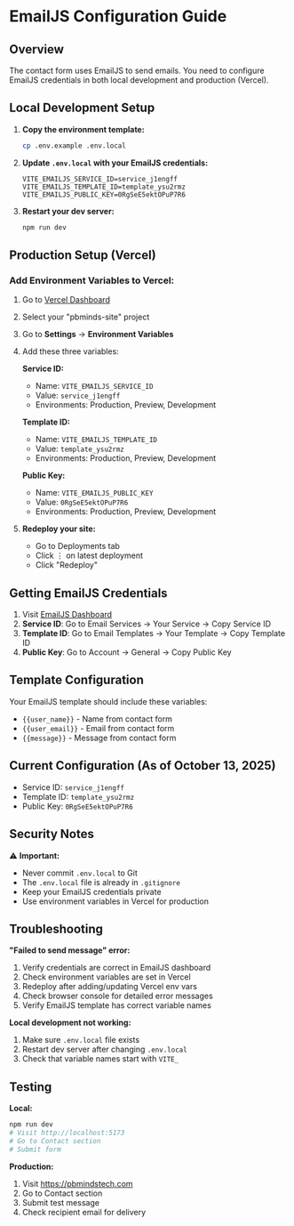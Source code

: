 # EmailJS Configuration Guide

## Overview
The contact form uses EmailJS to send emails. You need to configure EmailJS credentials in both local development and production (Vercel).

## Local Development Setup

1. **Copy the environment template:**
   ```bash
   cp .env.example .env.local
   ```

2. **Update `.env.local` with your EmailJS credentials:**
   ```
   VITE_EMAILJS_SERVICE_ID=service_j1engff
   VITE_EMAILJS_TEMPLATE_ID=template_ysu2rmz
   VITE_EMAILJS_PUBLIC_KEY=0RgSeE5ektOPuP7R6
   ```

3. **Restart your dev server:**
   ```bash
   npm run dev
   ```

## Production Setup (Vercel)

### Add Environment Variables to Vercel:

1. Go to [Vercel Dashboard](https://vercel.com/dashboard)
2. Select your "pbminds-site" project
3. Go to **Settings** → **Environment Variables**
4. Add these three variables:

   **Service ID:**
   - Name: `VITE_EMAILJS_SERVICE_ID`
   - Value: `service_j1engff`
   - Environments: Production, Preview, Development

   **Template ID:**
   - Name: `VITE_EMAILJS_TEMPLATE_ID`
   - Value: `template_ysu2rmz`
   - Environments: Production, Preview, Development

   **Public Key:**
   - Name: `VITE_EMAILJS_PUBLIC_KEY`
   - Value: `0RgSeE5ektOPuP7R6`
   - Environments: Production, Preview, Development

5. **Redeploy your site:**
   - Go to Deployments tab
   - Click ⋮ on latest deployment
   - Click "Redeploy"

## Getting EmailJS Credentials

1. Visit [EmailJS Dashboard](https://dashboard.emailjs.com)
2. **Service ID**: Go to Email Services → Your Service → Copy Service ID
3. **Template ID**: Go to Email Templates → Your Template → Copy Template ID
4. **Public Key**: Go to Account → General → Copy Public Key

## Template Configuration

Your EmailJS template should include these variables:
- `{{user_name}}` - Name from contact form
- `{{user_email}}` - Email from contact form
- `{{message}}` - Message from contact form

## Current Configuration (As of October 13, 2025)

- Service ID: `service_j1engff`
- Template ID: `template_ysu2rmz`
- Public Key: `0RgSeE5ektOPuP7R6`

## Security Notes

⚠️ **Important:**
- Never commit `.env.local` to Git
- The `.env.local` file is already in `.gitignore`
- Keep your EmailJS credentials private
- Use environment variables in Vercel for production

## Troubleshooting

**"Failed to send message" error:**
1. Verify credentials are correct in EmailJS dashboard
2. Check environment variables are set in Vercel
3. Redeploy after adding/updating Vercel env vars
4. Check browser console for detailed error messages
5. Verify EmailJS template has correct variable names

**Local development not working:**
1. Make sure `.env.local` file exists
2. Restart dev server after changing `.env.local`
3. Check that variable names start with `VITE_`

## Testing

**Local:**
```bash
npm run dev
# Visit http://localhost:5173
# Go to Contact section
# Submit form
```

**Production:**
1. Visit https://pbmindstech.com
2. Go to Contact section
3. Submit test message
4. Check recipient email for delivery
